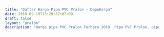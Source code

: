 ```yaml
---
title: "Daftar Harga Pipa PVC Pralon - DepoHarga"
date: 2018-09-19T13:29:57+07:00
draft: false
layout: "pralon"
description: "Harga pipa PVC Pralon Terbaru 2018. Pipa PVC Pralon, pipa PVC berkualitas tinggi dengan teknologi Jepang."
---
```


